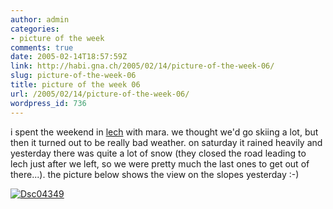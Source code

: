 ```yaml
---
author: admin
categories:
- picture of the week
comments: true
date: 2005-02-14T18:57:59Z
link: http://habi.gna.ch/2005/02/14/picture-of-the-week-06/
slug: picture-of-the-week-06
title: picture of the week 06
url: /2005/02/14/picture-of-the-week-06/
wordpress_id: 736
---
```


i spent the weekend in [lech](http://www.lech-zuers.at/Default.asp) with mara. we thought we'd go skiing a lot, but then it turned out to be really bad weather. on saturday it rained heavily and yesterday there was quite a lot of snow (they closed the road leading to lech just after we left, so we were pretty much the last ones to get out of there...). the picture below shows the view on the slopes yesterday :-)



[![Dsc04349](http://habi.gna.ch/blog/images/DSC04349-tm.jpg)](http://habi.gna.ch/blog/images/DSC04349.jpg)

